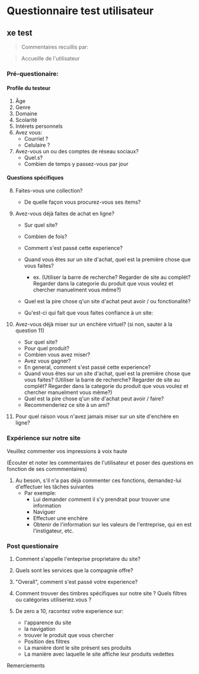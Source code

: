 # Questionnaire test utilisateur

## <nom> xe test

> Commentaires recuillis par:


> Accueille de l'utilisateur

### Pré-questionaire:

#### Profile du testeur
1. Âge
2. Genre
3. Domaine
4. Scolarité
5. Intérets personnels
6. Avez vous:
    - Courriel ?
    - Celulaire ?
7. Avez-vous un ou des comptes de réseau sociaux?
    - Quel.s?
    - Combien de temps y passez-vous par jour


#### Questions spécifiques
8. Faites-vous une collection?
    - De quelle façon vous procurez-vous ses items?

9. Avez-vous déjà faites de achat en ligne? 

    - Sur quel site? 

    - Combien de fois?
    - Comment s'est passé cette experience? 
    - Quand vous êtes sur un site d'achat, quel est la première chose que vous faites? 
        - ex. (Utiliser la barre de recherche? Regarder de site au complét? Regarder dans la categorie du produit que vous voulez et chercher manuelment vous même?)

    - Quel est la pire chose q'un site d'achat peut avoir / ou fonctionalité?
    - Qu'est-ci qui fait que vous faites confiance à un site:


10. Avez-vous déjà miser sur un enchère virtuel? (si non, sauter à la question 11)
    - Sur quel site?
    - Pour quel produit?
    - Combien vous avez miser?
    - Avez vous gagner?
    - En general, comment s'est passé cette experience?
    - Quand vous êtes sur un site d'achat, quel est la première chose que vous faites? (Utiliser la barre de recherche? Regarder de site au complét? Regarder dans la categorie du produit que vous voulez et chercher manuelment vous même?)
    - Quel est la pire chose q'un site d'achat peut avoir / faire?
    - Recommenderiez ce site à un ami?

11. Pour quel raison vous n'avez jamais miser sur un site d'enchère en ligne? 

### Expérience sur notre site

Veuillez commenter vos impressions à voix haute

(Écouter et noter les commentaires de l'utilisateur et poser des questions en fonction de ses commmentaires)

1. Au besoin, s'il n'a pas déjà commenter ces fonctions, demandez-lui d'effectuer les tâches suivantes
    - Par exemple:
        - Lui demander comment il s'y prendrait pour trouver une information
        - Naviguer
        - Effectuer une enchère
        - Obtenir de l'information sur les valeurs de l'entreprise, qui en est l'instigateur, etc.

### Post questionaire
1. Comment s'appelle l'enteprise proprietaire du site?
2. Quels sont les services que la compagnie offre?

3. "Overall", comment s'est passé votre experience?
4. Comment trouver des timbres spécifiques sur notre site ? Quels filtres ou catégories utiliseriez.vous ?
5. De zero a 10, racontez votre experience sur:
    - l'apparence du site
    - la navigation
    - trouver le produit que vous chercher
    - Position des filtres
    - La manière dont le site présent ses produits
    - La manière avec laquelle le site affiche leur produits vedettes

Remerciements